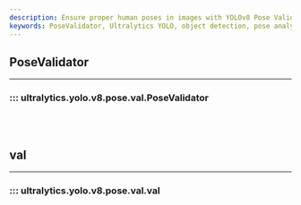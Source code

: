 ```yaml
---
description: Ensure proper human poses in images with YOLOv8 Pose Validation, part of the Ultralytics YOLO v8 suite.
keywords: PoseValidator, Ultralytics YOLO, object detection, pose analysis, validation
---
```


## PoseValidator
---
### ::: ultralytics.yolo.v8.pose.val.PoseValidator
<br><br>

## val
---
### ::: ultralytics.yolo.v8.pose.val.val
<br><br>
